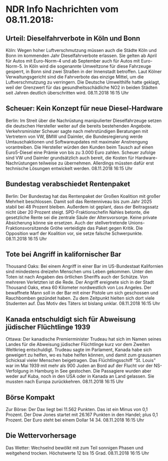 # NDR Info Nachrichten vom 08.11.2018:


## Urteil: Dieselfahrverbote in Köln und Bonn
Köln: Wegen hoher Luftverschmutzung müssen auch die Städte Köln und Bonn im kommenden Jahr Dieselfahrverbote erlassen. Sie gelten ab April für Autos mit Euro-Norm-4 und ab September auch für Autos mit Euro-Norm-5. In Köln wird die sogenannte Umweltzone für diese Fahrzeuge gesperrt, in Bonn sind zwei Straßen in der Innenstadt betroffen. Laut Kölner Verwaltungsgericht sind die Fahrverbote das einzige Mittel, um die Luftverschmutzung zu verringern. Die Deutsche Umwelthilfe hatte geklagt, weil der Grenzwert für das gesundheitsschädliche NO2 in beiden Städten seit Jahren deutlich überschritten wird. 08.11.2018 16:15 Uhr 

## Scheuer: Kein Konzept für neue Diesel-Hardware
Berlin: Im Streit über die Nachrüstung manipulierter Dieselfahrzeuge setzen die deutschen Hersteller weiter auf die bereits bestehenden Angebote. Verkehrsminister Scheuer sagte nach mehrstündigen Beratungen mit Vertretern von VW, BMW und Daimler, die Bundesregierung werde Umtauschaktionen und Softwareupdates mit maximaler Anstrengung vorantreiben. Die Hersteller würden den Kunden beim Tausch auf einen Euro5-Diesel eine Prämie von bis zu 3.000 Euro zahlen. Scheuer zufolge sind VW und Daimler grundsätzlich auch bereit, die Kosten für Hardware-Nachrüstungen teilweise zu übernehmen. Allerdings müssten dafür erst technische Lösungen entwickelt werden. 08.11.2018 16:15 Uhr 

## Bundestag verabschiedet Rentenpaket
Berlin: Der Bundestag hat das Rentenpaket der Großen Koalition mit großer Mehrheit beschlossen. Damit soll das Rentenniveau bis zum Jahr 2025 stabil bei 48 Prozent bleiben. Außerdem ist geplant, dass der Beitragssatz nicht über 20 Prozent steigt. SPD-Fraktionschefin Nahles betonte, die gesetzliche Rente sei die zentrale Säule der Altersvorsorge. Keine private Absicherung könne sie ersetzen. Auch der stellvertretende Unions-Fraktionsvorsitzende Gröhe verteidigte das Paket gegen Kritik. Die Opposition warf der Koalition vor, sie setze falsche Schwerpunkte. 08.11.2018 16:15 Uhr 

## Tote bei Angriff in kalifornischer Bar
Thousand Oaks: Bei einem Angriff in einer Bar im US-Bundestaat Kalifornien sind mindestens dreizehn Menschen ums Leben gekommen. Unter den Toten ist nach Angaben des örtlichen Sheriffs auch der Schütze. Von mehreren Verletzten ist die Rede. Der Angriff ereignete sich in der Stadt Thousand Oaks, etwa 60 Kilometer nordwestlich von Los Angeles. Der bewaffnete Mann soll in der Bar mit einer Pistole um sich geschossen und Rauchbomben gezündet haben. Zu dem Zeitpunkt hielten sich dort viele Studenten auf. Das Motiv des Täters ist bislang unklar. 08.11.2018 16:15 Uhr 

## Kanada entschuldigt sich für Abweisung jüdischer Flüchtlinge 1939
Ottawa: Der kanadische Premierminister Trudeau hat sich im Namen seines Landes für die Abweisung jüdischer Flüchtlinge kurz vor dem Zweiten Weltkrieg entschuldigt. Trudeau sagte im Parlament, Kanada habe sich geweigert zu helfen, wo es habe helfen können, und damit zum grausamen Schicksal vieler Menschen beigetragen. Das Flüchtlingsschiff "St. Louis" war im Mai 1939 mit mehr als 900 Juden an Bord auf der Flucht vor der NS-Verfolgung in Hamburg in See gestochen. Die Passagiere wurden aber weder auf Kuba, noch in den USA oder in Kanada an Land gelassen. Sie mussten nach Europa zurückkehren. 08.11.2018 16:15 Uhr 

## Börse Kompakt
Zur Börse: Der Dax liegt bei 11.562 Punkten. Das ist ein Minus von 0,1 Prozent. Der Dow Jones startet mit 26.167 Punkten in den Handel; plus 0,1 Prozent. Der Euro steht bei einem Dollar 14 34. 08.11.2018 16:15 Uhr 

## Die Wettervorhersage
Das Wetter:
Wechselnd bewölkt mit zum Teil sonnigen Phasen und weitgehend trocken. Höchstwerte 12 bis 15 Grad. 08.11.2018 16:15 Uhr 
